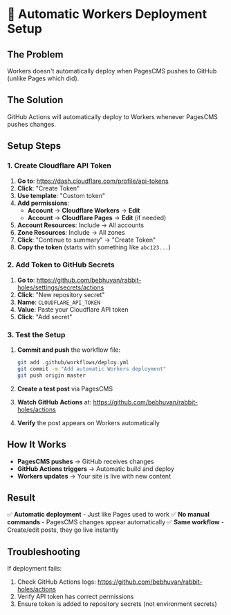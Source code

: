# 🚀 Automatic Workers Deployment Setup

## The Problem
Workers doesn't automatically deploy when PagesCMS pushes to GitHub (unlike Pages which did).

## The Solution
GitHub Actions will automatically deploy to Workers whenever PagesCMS pushes changes.

## Setup Steps

### 1. Create Cloudflare API Token

1. **Go to**: https://dash.cloudflare.com/profile/api-tokens
2. **Click**: "Create Token"
3. **Use template**: "Custom token"
4. **Add permissions**:
   - **Account** → **Cloudflare Workers** → **Edit**
   - **Account** → **Cloudflare Pages** → **Edit** (if needed)
5. **Account Resources**: Include → All accounts
6. **Zone Resources**: Include → All zones
7. **Click**: "Continue to summary" → "Create Token"
8. **Copy the token** (starts with something like `abc123...`)

### 2. Add Token to GitHub Secrets

1. **Go to**: https://github.com/bebhuvan/rabbit-holes/settings/secrets/actions
2. **Click**: "New repository secret"
3. **Name**: `CLOUDFLARE_API_TOKEN`
4. **Value**: Paste your Cloudflare API token
5. **Click**: "Add secret"

### 3. Test the Setup

1. **Commit and push** the workflow file:
   ```bash
   git add .github/workflows/deploy.yml
   git commit -m "Add automatic Workers deployment"
   git push origin master
   ```

2. **Create a test post** via PagesCMS
3. **Watch GitHub Actions** at: https://github.com/bebhuvan/rabbit-holes/actions
4. **Verify** the post appears on Workers automatically

## How It Works

- **PagesCMS pushes** → GitHub receives changes
- **GitHub Actions triggers** → Automatic build and deploy
- **Workers updates** → Your site is live with new content

## Result

✅ **Automatic deployment** - Just like Pages used to work
✅ **No manual commands** - PagesCMS changes appear automatically
✅ **Same workflow** - Create/edit posts, they go live instantly

## Troubleshooting

If deployment fails:
1. Check GitHub Actions logs: https://github.com/bebhuvan/rabbit-holes/actions
2. Verify API token has correct permissions
3. Ensure token is added to repository secrets (not environment secrets)
